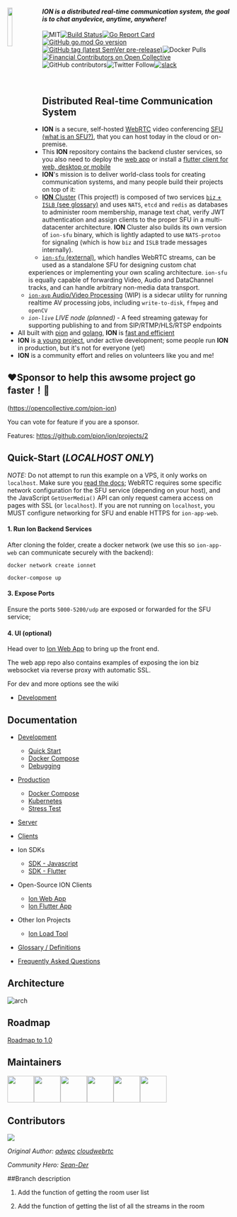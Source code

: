 
<div align=left><a href="https://github.com/pion/ion/wiki">
    <img src="https://github.com/pion/ion/raw/master/docs/imgs/ion.png" width = 15% align = "left">
</a>

#### *ION is a distributed real-time communication system, the goal is to chat anydevice, anytime, anywhere!*

![MIT](https://img.shields.io/badge/License-MIT-yellow.svg)[![Build Status](https://travis-ci.com/pion/ion.svg?branch=master)](https://travis-ci.com/pion/ion)[![Go Report Card](https://goreportcard.com/badge/github.com/pion/ion)![GitHub go.mod Go version](https://img.shields.io/github/go-mod/go-version/pion/ion)![GitHub tag (latest SemVer pre-release)](https://img.shields.io/github/v/tag/pion/ion?include_prereleases)](https://goreportcard.com/report/github.com/pion/ion)![Docker Pulls](https://img.shields.io/docker/pulls/pionwebrtc/ion-biz?style=plastic)[![Financial Contributors on Open Collective](https://opencollective.com/pion-ion/all/badge.svg?label=financial+contributors)](https://opencollective.com/pion-ion) ![GitHub contributors](https://img.shields.io/github/contributors-anon/pion/ion)![Twitter Follow](https://img.shields.io/twitter/follow/_PION?style=social)[![slack](https://img.shields.io/badge/join-us%20on%20slack-gray.svg?longCache=true&logo=slack&colorB=brightgreen)](https://pion.ly/slack)

<br />

## Distributed Real-time Communication System

+ **ION** is a secure, self-hosted [WebRTC](https://webrtc.org/) video conferencing [SFU (what is an SFU?)](https://testrtc.com/different-multiparty-video-conferencing/), that you can host today in the cloud or on-premise.
+ This **ION** repository contains the backend cluster services, so you also need to deploy the [web app](https://github.com/pion/ion-app-web) or install a [flutter client for web, desktop or mobile](https://github.com/pion/ion-app-flutter)
+ **ION**'s mission is to deliver world-class tools for creating communication systems, and many people build their projects on top of it:
  + [**ION** Cluster](https://github.com/pion/ion) (This project!) is composed of two services [`biz` + `ISLB` (see glossary)](docs/glossary.md) and uses `NATS`, `etcd` and `redis` as databases to administer room membership, manage text chat, verify JWT authentication and assign clients to the proper SFU in a multi-datacenter architecture. **ION** Cluster also builds its own version of `ion-sfu` binary, which is lightly adapted to use `NATS-protoo` for signaling (which is how `biz` and `ISLB` trade messages internally).
  + [`ion-sfu` (external)](https://github.com/pion/ion-sfu), which handles WebRTC streams, can be used as a standalone SFU for designing custom chat experiences or implementing your own scaling architecture. `ion-sfu` is equally capable of forwarding Video, Audio and DataChannel tracks, and can handle arbitrary non-media data transport.
  + [`ion-avp` Audio/Video Processing](https://github.com/pion/ion-avp) (WIP) is a sidecar utility for running realtime AV processing jobs, including `write-to-disk`, `ffmpeg` and `openCV`
  + *`ion-live` LIVE node (planned)* - A feed streaming gateway for supporting publishing to and from SIP/RTMP/HLS/RTSP endpoints
+ All built with [pion](https://pion.ly) and [golang](https://golang.org/), **ION** is [fast and efficient](docs/production/stress_test.md)
+ **ION** is [a young project](https://github.com/pion/ion/projects/2), under active development; some people run **ION** in production, but it's not for everyone (yet)
+ **ION** is a community effort and relies on volunteers like you and me!


## ❤️Sponsor to help this awsome project go faster！🚀
(https://opencollective.com/pion-ion)

You can vote for feature if you are a sponsor.

Features: https://github.com/pion/ion/projects/2

## Quick-Start (*LOCALHOST ONLY*)

*NOTE:* Do not attempt to run this example on a VPS, it only works on `localhost`. Make sure you [read the docs](docs/production); WebRTC requires some specific network configuration for the SFU service (depending on your host), and the JavaScript `GetUserMedia()` API can only request camera access on pages with SSL (or `localhost`). If you are not running on `localhost`, you MUST configure networking for SFU and enable HTTPS for `ion-app-web`.


#### 1. Run Ion Backend Services
After cloning the folder, create a docker network (we use this so `ion-app-web` can communicate securely with the backend):
```
docker network create ionnet

docker-compose up
```

#### 3. Expose Ports

Ensure the ports `5000-5200/udp` are exposed or forwarded for the SFU service; 


#### 4. UI (optional)

Head over to [Ion Web App](https://github.com/pion/ion-app-web) to bring up the front end.

The web app repo also contains examples of exposing the ion biz websocket via reverse proxy with automatic SSL.

For dev and more options see the wiki

* [Development](https://github.com/pion/ion/tree/master/docs)



## Documentation
+ [Development](docs/dev/)
    + [Quick Start](docs/dev/quick_start.md)
    + [Docker Compose](docs/dev/docker.md)
    + [Debugging](docs/dev/debugging.md)
+ [Production](docs/production/)
    + [Docker Compose](docs/production/README.md)
    + [Kubernetes](kube/README.md)
    + [Stress Test](docs/production/stress_test.md)
+ [Server](docs/server_features.md)
+ [Clients](docs/client_features.md)
+ Ion SDKs
    + [SDK - Javascript](https://github.com/pion/ion-sdk-js)
    + [SDK - Flutter](https://github.com/pion/ion-sdk-flutter)
+ Open-Source ION Clients
    + [Ion Web App](https://github.com/pion/ion-app-web)
    + [Ion Flutter App](https://github.com/pion/ion-app-flutter)
+ Other Ion Projects
    + [Ion Load Tool](https://github.com/pion/ion-load-tool)


+ [Glossary / Definitions](docs/glossary.md)
+ [Frequently Asked Questions](docs/faq.md)

## Architecture
![arch](https://github.com/pion/ion/raw/master/docs/imgs/arch.png)

## Roadmap

[Roadmap to 1.0](https://github.com/pion/ion/projects/2)

## Maintainers

<a href="https://github.com/adwpc"><img width="60" height="60" src="https://github.com/adwpc.png?size=500"/></a><a href="https://github.com/cloudwebrtc"><img width="60" height="60" src="https://github.com/cloudwebrtc.png?size=500"/></a><a href="https://github.com/kangshaojun"><img width="60" height="60" src="https://github.com/kangshaojun.png?size=500"/></a><a href="https://github.com/tarrencev"><img width="60" height="60" src="https://github.com/tarrencev.png?size=500"/></a><a href="https://github.com/jbrady42"><img width="60" height="60" src="https://github.com/jbrady42.png?size=500"/></a><a href="https://github.com/leewardbound"><img width="60" height="60" src="https://github.com/leewardbound.png?size=500"/></a>

## Contributors

<a href="https://github.com/pion/ion/graphs/contributors"><img src="https://opencollective.com/pion-ion/contributors.svg?width=890&button=false" /></a>

*Original Author: [adwpc](https://github.com/adwpc) [cloudwebrtc](https://github.com/cloudwebrtc)*

*Community Hero: [Sean-Der](https://github.com/Sean-Der)*

##Branch description

1. Add the function of getting the room user list

2. Add the function of getting the list of all the streams in the room
